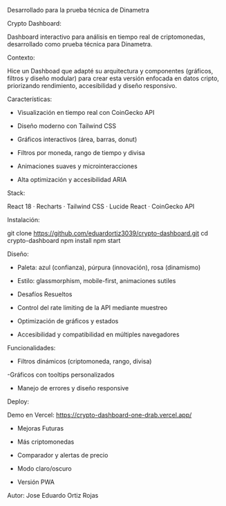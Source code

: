 Desarrollado para la prueba técnica de Dinametra

Crypto Dashboard:

Dashboard interactivo para análisis en tiempo real de criptomonedas, desarrollado como prueba técnica para Dinametra.

Contexto:

Hice un Dashboad que adapté su arquitectura y componentes (gráficos, filtros y diseño modular) para crear esta versión enfocada en datos cripto, priorizando rendimiento, accesibilidad y diseño responsivo.

Características: 

- Visualización en tiempo real con CoinGecko API

- Diseño moderno con Tailwind CSS

- Gráficos interactivos (área, barras, donut)

- Filtros por moneda, rango de tiempo y divisa

- Animaciones suaves y microinteracciones

- Alta optimización y accesibilidad ARIA

Stack:

React 18 · Recharts · Tailwind CSS · Lucide React · CoinGecko API

Instalación:

git clone https://github.com/eduardortiz3039/crypto-dashboard.git 
cd crypto-dashboard
npm install
npm start

Diseño:

- Paleta: azul (confianza), púrpura (innovación), rosa (dinamismo)

- Estilo: glassmorphism, mobile-first, animaciones sutiles

- Desafíos Resueltos

- Control del rate limiting de la API mediante muestreo

- Optimización de gráficos y estados

- Accesibilidad y compatibilidad en múltiples navegadores

Funcionalidades:

- Filtros dinámicos (criptomoneda, rango, divisa)

-Gráficos con tooltips personalizados

- Manejo de errores y diseño responsive

Deploy:

Demo en Vercel: https://crypto-dashboard-one-drab.vercel.app/ 

- Mejoras Futuras

- Más criptomonedas

- Comparador y alertas de precio

- Modo claro/oscuro

- Versión PWA

Autor: 
Jose Eduardo Ortiz Rojas
